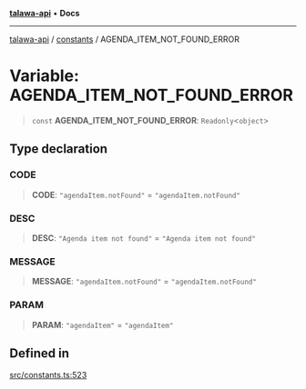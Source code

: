 [**talawa-api**](../../README.md) • **Docs**

***

[talawa-api](../../modules.md) / [constants](../README.md) / AGENDA\_ITEM\_NOT\_FOUND\_ERROR

# Variable: AGENDA\_ITEM\_NOT\_FOUND\_ERROR

> `const` **AGENDA\_ITEM\_NOT\_FOUND\_ERROR**: `Readonly`\<`object`\>

## Type declaration

### CODE

> **CODE**: `"agendaItem.notFound"` = `"agendaItem.notFound"`

### DESC

> **DESC**: `"Agenda item not found"` = `"Agenda item not found"`

### MESSAGE

> **MESSAGE**: `"agendaItem.notFound"` = `"agendaItem.notFound"`

### PARAM

> **PARAM**: `"agendaItem"` = `"agendaItem"`

## Defined in

[src/constants.ts:523](https://github.com/PalisadoesFoundation/talawa-api/blob/3bacbf38707ebd3e3e5f1bc5b4cc7aa3b2adc169/src/constants.ts#L523)
